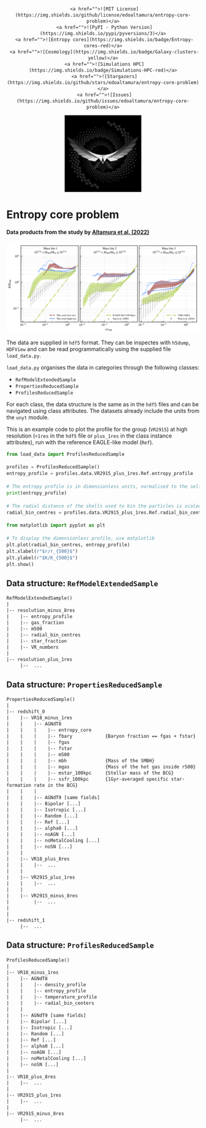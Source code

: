 <div align="center">
     
     <a href="">![MIT License](https://img.shields.io/github/license/edoaltamura/entropy-core-problem)</a>
     <a href="">![PyPI - Python Version](https://img.shields.io/pypi/pyversions/3)</a>
     <a href="">![Entropy cores](https://img.shields.io/badge/Entropy-cores-red)</a>
     <a href="">![Cosmology](https://img.shields.io/badge/Galaxy-clusters-yellow)</a>
     <a href="">![Simulations HPC](https://img.shields.io/badge/Simulations-HPC-red)</a>
     <a href="">![Stargazers](https://img.shields.io/github/stars/edoaltamura/entropy-core-problem)</a>
     <a href="">![Issues](https://img.shields.io/github/issues/edoaltamura/entropy-core-problem)</a>
     
</div>

<p align="center">
     <picture>
       <source media="(prefers-color-scheme: light)" srcset="img/logo_light.jpg">
       <img alt="Logo" src="img/logo_dark.jpg" width="200"/>
     </picture>
</p>


# Entropy core problem
#### Data products from the study by [Altamura et al. (2022)](https://ui.adsabs.harvard.edu/abs/2022arXiv221009978A/abstract)

![Profiles](img/profiles_observations.png)

The data are supplied in `hdf5` format. They can be inspectes with `h5dump`, `HDFView` and can be read programmatically using the supplied file `load_data.py`.

`load_data.py` organises the data in categories through the following classes:
- `RefModelExtendedSample`
- `PropertiesReducedSample`
- `ProfilesReducedSample`

For each class, the data structure is the same as in the `hdf5` files and can be navigated using class attributes. The datasets already include the units from the `unyt` module.

This is an example code to plot the profile for the group (`VR2915`) at high resolution (`+1res` in the `hdf5` file or `plus_1res` in the class instance attributes), run with the reference EAGLE-like model (`Ref`).
```python
from load_data import ProfilesReducedSample

profiles = ProfilesReducedSample()
entropy_profile = profiles.data.VR2915_plus_1res.Ref.entropy_profile

# The entropy profile is in dimensionless units, normalised to the self-similar scaling $K_{500}$ 
print(entropy_profile)

# The radial distance of the shells used to bin the particles is scaled by $r_{500}$
radial_bin_centres = profiles.data.VR2915_plus_1res.Ref.radial_bin_centres

from matplotlib import pyplot as plt

# To display the dimensionless profile, use matplotlib
plt.plot(radial_bin_centres, entropy_profile)
plt.xlabel(r"$r/r_{500}$")
plt.ylabel(r"$K/K_{500}$")
plt.show()
```

## Data structure: `RefModelExtendedSample`
```text
RefModelExtendedSample()
|
|-- resolution_minus_8res
|    |-- entropy_profile
|    |-- gas_fraction
|    |-- m500
|    |-- radial_bin_centres
|    |-- star_fraction
|    |-- VR_numbers
|
|-- resolution_plus_1res
     |--  ...
```

## Data structure: `PropertiesReducedSample`
```text
PropertiesReducedSample()
|
|-- redshift_0
|    |-- VR18_minus_1res
|    |    |-- AGNdT8
|    |    |    |-- entropy_core
|    |    |    |-- fbary            {Baryon fraction == fgas + fstar}
|    |    |    |-- fgas
|    |    |    |-- fstar
|    |    |    |-- m500
|    |    |    |-- mbh              {Mass of the SMBH}
|    |    |    |-- mgas             {Mass of the hot gas inside r500}
|    |    |    |-- mstar_100kpc     {Stellar mass of the BCG}
|    |    |    |-- ssfr_100kpc      {1Gyr-averaged specific star-formation rate in the BCG}
|    |    |
|    |    |-- AGNdT9 [same fields]
|    |    |-- Bipolar [...]
|    |    |-- Isotropic [...]
|    |    |-- Random [...]
|    |    |-- Ref [...]
|    |    |-- alpha0 [...]
|    |    |-- noAGN [...]
|    |    |-- noMetalCooling [...]
|    |    |-- noSN [...]
|    |
|    |-- VR18_plus_8res
|    |    |--  ...
|    |
|    |-- VR2915_plus_1res
|    |    |--  ...
|    |
|    |-- VR2915_minus_8res
|         |--  ...
|
|
|-- redshift_1
     |--  ...
```

## Data structure: `ProfilesReducedSample`
```text
ProfilesReducedSample()
|
|-- VR18_minus_1res
|    |-- AGNdT8
|    |    |-- density_profile
|    |    |-- entropy_profile
|    |    |-- temperature_profile
|    |    |-- radial_bin_centers
|    |
|    |-- AGNdT9 [same fields]
|    |-- Bipolar [...]
|    |-- Isotropic [...]
|    |-- Random [...]
|    |-- Ref [...]
|    |-- alpha0 [...]
|    |-- noAGN [...]
|    |-- noMetalCooling [...]
|    |-- noSN [...]
|
|-- VR18_plus_8res
|    |--  ...
|
|-- VR2915_plus_1res
|    |--  ...
|
|-- VR2915_minus_8res
     |--  ...
```
